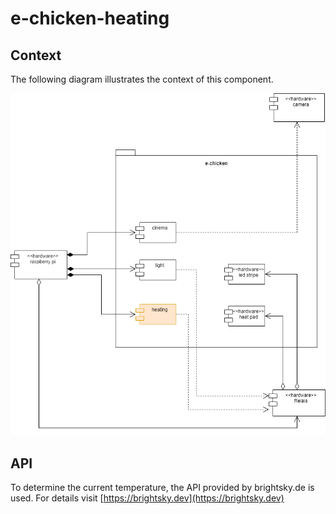 # e-chicken-heating

## Context

The following diagram illustrates the context of this component.

![](readme/e-chicken.drawio.png)

## API

To determine the current temperature, the API provided by brightsky.de is used.
For details visit [https://brightsky.dev](https://brightsky.dev)
